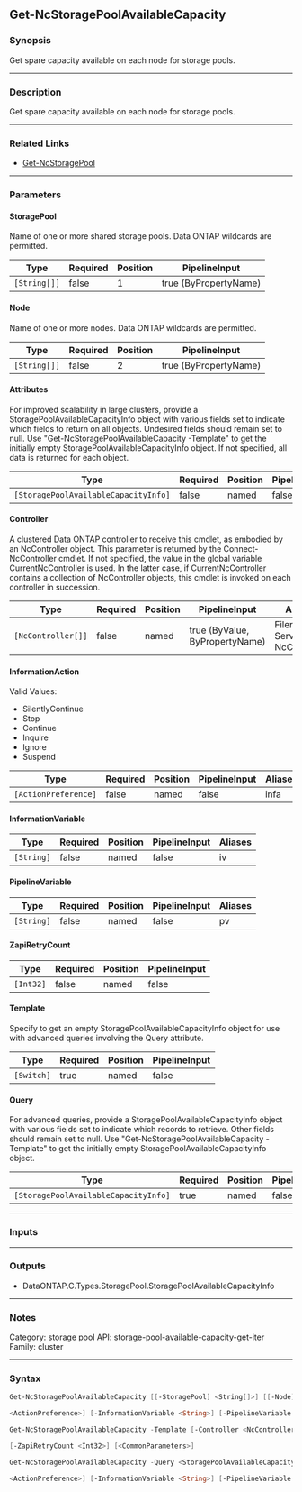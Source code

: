 Get-NcStoragePoolAvailableCapacity
----------------------------------

### Synopsis
Get spare capacity available on each node for storage pools.

---

### Description

Get spare capacity available on each node for storage pools.

---

### Related Links
* [Get-NcStoragePool](Get-NcStoragePool)

---

### Parameters
#### **StoragePool**
Name of one or more shared storage pools.  Data ONTAP wildcards are permitted.

|Type        |Required|Position|PipelineInput        |
|------------|--------|--------|---------------------|
|`[String[]]`|false   |1       |true (ByPropertyName)|

#### **Node**
Name of one or more nodes.  Data ONTAP wildcards are permitted.

|Type        |Required|Position|PipelineInput        |
|------------|--------|--------|---------------------|
|`[String[]]`|false   |2       |true (ByPropertyName)|

#### **Attributes**
For improved scalability in large clusters, provide a StoragePoolAvailableCapacityInfo object with various fields set to indicate which fields to return on all objects.  Undesired fields should remain set to null.  Use "Get-NcStoragePoolAvailableCapacity -Template" to get the initially empty StoragePoolAvailableCapacityInfo object.  If not specified, all data is returned for each object.

|Type                                |Required|Position|PipelineInput|
|------------------------------------|--------|--------|-------------|
|`[StoragePoolAvailableCapacityInfo]`|false   |named   |false        |

#### **Controller**
A clustered Data ONTAP controller to receive this cmdlet, as embodied by an NcController object.  This parameter is returned by the Connect-NcController cmdlet.  If not specified, the value in the global variable CurrentNcController is used.  In the latter case, if CurrentNcController contains a collection of NcController objects, this cmdlet is invoked on each controller in succession.

|Type              |Required|Position|PipelineInput                 |Aliases                          |
|------------------|--------|--------|------------------------------|---------------------------------|
|`[NcController[]]`|false   |named   |true (ByValue, ByPropertyName)|Filer<br/>Server<br/>NcController|

#### **InformationAction**

Valid Values:

* SilentlyContinue
* Stop
* Continue
* Inquire
* Ignore
* Suspend

|Type                |Required|Position|PipelineInput|Aliases|
|--------------------|--------|--------|-------------|-------|
|`[ActionPreference]`|false   |named   |false        |infa   |

#### **InformationVariable**

|Type      |Required|Position|PipelineInput|Aliases|
|----------|--------|--------|-------------|-------|
|`[String]`|false   |named   |false        |iv     |

#### **PipelineVariable**

|Type      |Required|Position|PipelineInput|Aliases|
|----------|--------|--------|-------------|-------|
|`[String]`|false   |named   |false        |pv     |

#### **ZapiRetryCount**

|Type     |Required|Position|PipelineInput|
|---------|--------|--------|-------------|
|`[Int32]`|false   |named   |false        |

#### **Template**
Specify to get an empty StoragePoolAvailableCapacityInfo object for use with advanced queries involving the Query attribute.

|Type      |Required|Position|PipelineInput|
|----------|--------|--------|-------------|
|`[Switch]`|true    |named   |false        |

#### **Query**
For advanced queries, provide a StoragePoolAvailableCapacityInfo object with various fields set to indicate which records to retrieve.  Other fields should remain set to null.  Use "Get-NcStoragePoolAvailableCapacity -Template" to get the initially empty StoragePoolAvailableCapacityInfo object.

|Type                                |Required|Position|PipelineInput|
|------------------------------------|--------|--------|-------------|
|`[StoragePoolAvailableCapacityInfo]`|true    |named   |false        |

---

### Inputs

---

### Outputs
* DataONTAP.C.Types.StoragePool.StoragePoolAvailableCapacityInfo

---

### Notes
Category: storage pool
API: storage-pool-available-capacity-get-iter
Family: cluster

---

### Syntax
```PowerShell
Get-NcStoragePoolAvailableCapacity [[-StoragePool] <String[]>] [[-Node] <String[]>] [-Attributes <StoragePoolAvailableCapacityInfo>] [-Controller <NcController[]>] [-InformationAction 
```
```PowerShell
<ActionPreference>] [-InformationVariable <String>] [-PipelineVariable <String>] [-ZapiRetryCount <Int32>] [<CommonParameters>]
```
```PowerShell
Get-NcStoragePoolAvailableCapacity -Template [-Controller <NcController[]>] [-InformationAction <ActionPreference>] [-InformationVariable <String>] [-PipelineVariable <String>] 
```
```PowerShell
[-ZapiRetryCount <Int32>] [<CommonParameters>]
```
```PowerShell
Get-NcStoragePoolAvailableCapacity -Query <StoragePoolAvailableCapacityInfo> [-Attributes <StoragePoolAvailableCapacityInfo>] [-Controller <NcController[]>] [-InformationAction 
```
```PowerShell
<ActionPreference>] [-InformationVariable <String>] [-PipelineVariable <String>] [-ZapiRetryCount <Int32>] [<CommonParameters>]
```
